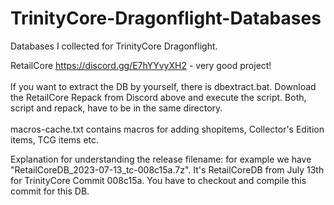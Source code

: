 # TrinityCore-Dragonflight-Databases
Databases I collected for TrinityCore Dragonflight.

RetailCore https://discord.gg/E7hYYvyXH2 - very good project!<br />
<br>
If you want to extract the DB by yourself, there is dbextract.bat. Download the RetailCore Repack from Discord above and execute the script.
Both, script and repack, have to be in the same directory.
<br><br>
macros-cache.txt contains macros for adding shopitems, Collector's Edition items, TCG items etc.

Explanation for understanding the release filename: for example we have "RetailCoreDB_2023-07-13_tc-008c15a.7z". It's RetailCoreDB from July 13th for TrinityCore Commit 008c15a. You have to checkout and compile this commit for this DB.
